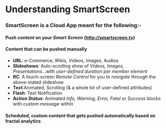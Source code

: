 # Understanding SmartScreen


### SmartScreen is a Cloud App meant for the following:-

#### Push _content_ on your _Smart Screen_ (http://smartscreen.tv)

#### Content that can be pushed manually

 * **URL**: e-Commerce, Wikis, Videos, Images, Audios
 * **Slideshows**: Auto-scrolling show of _Videos, Images, Presentations_...with _user-defined duration per member element_
 * **RC**: A touch-screen _Remote Control_ for you to _navigate_ through the above-stated slideshow
 * **Text**:Animated, Scrolling (& a whole lot of user-defined attributes) 
 * **Flash**: Text Notification
 * **Action Status**: Animated _Info, Warning, Error, Fatal_ or _Success_ blocks with _custom message_ within 
 
 
 #### Scheduled, custom content that gets pushed automatically based on fractal analytics
